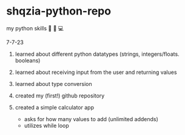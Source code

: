 # shqzia-python-repo
my python skills 📁 🔗 💻

7-7-23
1) learned about different python datatypes (strings, integers/floats. booleans)

2) learned about receiving input from the user and returning values

3) learned about type conversion

4) created my (first!) github repository
5) created a simple calculator app
     - asks for how many values to add (unlimited addends)
     - utilizes while loop
